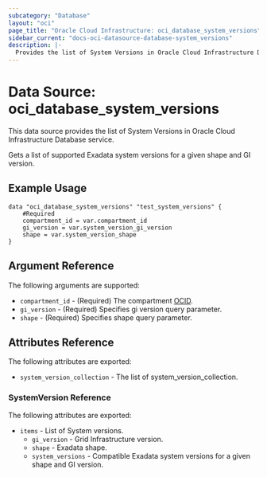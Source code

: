 ```yaml
---
subcategory: "Database"
layout: "oci"
page_title: "Oracle Cloud Infrastructure: oci_database_system_versions"
sidebar_current: "docs-oci-datasource-database-system_versions"
description: |-
  Provides the list of System Versions in Oracle Cloud Infrastructure Database service
---
```


# Data Source: oci_database_system_versions
This data source provides the list of System Versions in Oracle Cloud Infrastructure Database service.

Gets a list of supported Exadata system versions for a given shape and GI version.

## Example Usage

```hcl
data "oci_database_system_versions" "test_system_versions" {
	#Required
	compartment_id = var.compartment_id
	gi_version = var.system_version_gi_version
	shape = var.system_version_shape
}
```

## Argument Reference

The following arguments are supported:

* `compartment_id` - (Required) The compartment [OCID](https://docs.cloud.oracle.com/iaas/Content/General/Concepts/identifiers.htm).
* `gi_version` - (Required) Specifies gi version query parameter.
* `shape` - (Required) Specifies shape query parameter.


## Attributes Reference

The following attributes are exported:

* `system_version_collection` - The list of system_version_collection.

### SystemVersion Reference

The following attributes are exported:

* `items` - List of System versions.
	* `gi_version` - Grid Infrastructure version.
	* `shape` - Exadata shape.
	* `system_versions` - Compatible Exadata system versions for a given shape and GI version.


